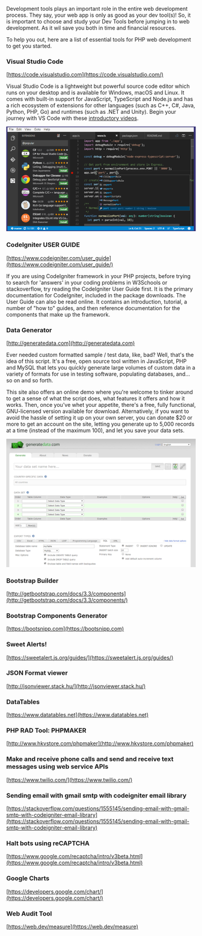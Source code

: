 Development tools plays an important role in the entire web development process. They say, your web app is only as good as your dev tool(s)! So, it is important to choose and study your Dev Tools before jumping in to web development. As it wil save you both in time and financial resources.

To help you out, here are a list of essential tools for PHP web development to get you started. 

### Visual Studio Code
[https://code.visualstudio.com](https://code.visualstudio.com/)

Visual Studio Code is a lightweight but powerful source code editor which runs on your desktop and is available for Windows, macOS and Linux. It comes with built-in support for JavaScript, TypeScript and Node.js and has a rich ecosystem of extensions for other languages (such as C++, C#, Java, Python, PHP, Go) and runtimes (such as .NET and Unity). Begin your journey with VS Code with these [introductory videos](https://code.visualstudio.com/docs/getstarted/introvideos).

![Visual Studio Code](vsc.PNG)

### CodeIgniter USER GUIDE
[https://www.codeigniter.com/user_guide](https://www.codeigniter.com/user_guide/)

If you are using CodeIgniter framework in your PHP projects, before trying to search for 'answers' in your coding problems in W3Schools or stackoverflow, try reading the CodeIgniter User Guide first. It is the primary documentation for CodeIgniter, included in the package downloads. The User Guide can also be read online. It contains an introduction, tutorial, a number of "how to" guides, and then reference documentation for the components that make up the framework.

### Data Generator
[http://generatedata.com](http://generatedata.com)

Ever needed custom formatted sample / test data, like, bad? Well, that's the idea of this script. It's a free, open source tool written in JavaScript, PHP and MySQL that lets you quickly generate large volumes of custom data in a variety of formats for use in testing software, populating databases, and... so on and so forth.

This site also offers an online demo where you're welcome to tinker around to get a sense of what the script does, what features it offers and how it works. Then, once you've whet your appetite, there's a free, fully functional, GNU-licensed version available for download. Alternatively, if you want to avoid the hassle of setting it up on your own server, you can donate $20 or more to get an account on the site, letting you generate up to 5,000 records at a time (instead of the maximum 100), and let you save your data sets. 

![Visual Studio Code](generate.PNG)

### Bootstrap Builder
[http://getbootstrap.com/docs/3.3/components](http://getbootstrap.com/docs/3.3/components/)

### Bootstrap Components Generator
[https://bootsnipp.com](https://bootsnipp.com)

### Sweet Alerts!
[https://sweetalert.js.org/guides/](https://sweetalert.js.org/guides/)

### JSON Format viewer
[http://jsonviewer.stack.hu/](http://jsonviewer.stack.hu/)

### DataTables
[https://www.datatables.net](https://www.datatables.net)

### PHP RAD Tool: PHPMAKER
[http://www.hkvstore.com/phpmaker](http://www.hkvstore.com/phpmaker)

### Make and receive phone calls and send and receive text messages using web service APIs
[https://www.twilio.com/](https://www.twilio.com/)

### Sending email with gmail smtp with codeigniter email library
[https://stackoverflow.com/questions/1555145/sending-email-with-gmail-smtp-with-codeigniter-email-library](https://stackoverflow.com/questions/1555145/sending-email-with-gmail-smtp-with-codeigniter-email-library)

### Halt bots using reCAPTCHA
[https://www.google.com/recaptcha/intro/v3beta.html](https://www.google.com/recaptcha/intro/v3beta.html)

### Google Charts
[https://developers.google.com/chart/](https://developers.google.com/chart/)

### Web Audit Tool
[https://web.dev/measure](https://web.dev/measure)

